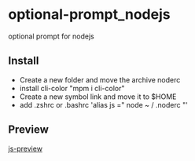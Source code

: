 # optional-prompt_nodejs
optional prompt for nodejs
## Install
* Create a new folder and move the archive noderc
* install cli-color "mpm i cli-color"
* Create a new symbol link and move it to $HOME
* add .zshrc or .bashrc 'alias js =" node ~ / .noderc "'
## Preview
[js-preview](/preview.png)
